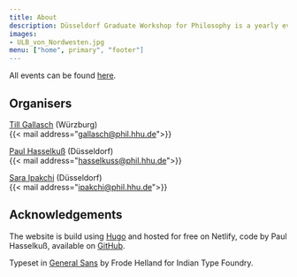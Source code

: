 ```yaml
---
title: About
description: Düsseldorf Graduate Workshop for Philosophy is a yearly event for early career researchers in metaphysics and neighbouring fields that takes place at Heinrich-Heine University Düsseldorf, Germany.
images:
- ULB_von_Nordwesten.jpg
menu: ["home", primary", "footer"]
---
```


All events can be found [here](/events).

## Organisers

[Till Gallasch](https://philpeople.org/profiles/till-gallasch) (Würzburg)<br>
{{< mail address="gallasch@phil.hhu.de">}}

[Paul Hasselkuß](http://hasselkuss.com/) (Düsseldorf)<br>
{{< mail address="hasselkuss@phil.hhu.de">}}

[Sara Ipakchi](https://www.philosophie.hhu.de/personal/philosophie-vi-philosophie-des-geistes-und-der-kognition/mitarbeiter/innen/sara-ipakchi) (Düsseldorf)<br>
{{< mail address="ipakchi@phil.hhu.de">}}

## Acknowledgements

The website is build using [Hugo](https://gohugo.io) and hosted for free on Netlify, code by Paul Hasselkuß, available on [GitHub](https://github.com/paulHasselkuss/dgwp.org).

Typeset in [General Sans](https://www.fontshare.com/fonts/general-sans) by Frode Helland for Indian Type Foundry.

